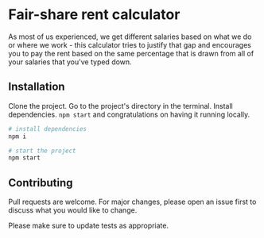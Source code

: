 # Fair-share rent calculator
As most of us experienced, we get different salaries based on what we do or where we work - this calculator tries to justify that gap and encourages you to pay the rent based on the same percentage that is drawn from all of your salaries that you've typed down.

## Installation

Clone the project. Go to the project's directory in the terminal. Install dependencies. `npm start` and congratulations on having it running locally. 

```bash
# install dependencies
npm i

# start the project
npm start
```

## Contributing
Pull requests are welcome. For major changes, please open an issue first to discuss what you would like to change.

Please make sure to update tests as appropriate.
